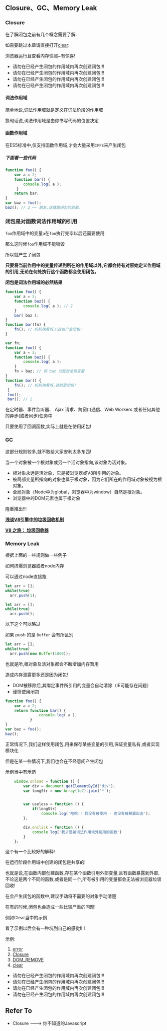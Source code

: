 ## Closure、GC、Memory Leak

### Closure

在了解闭包之前有几个概念需要了解:

如需要跳过本章请直接打开[clear](example/clear.html):

浏览器运行且查看内存快照~有惊喜!

* 请勿在已经产生闭包的作用域内再次创建闭包!!!
* 请勿在已经产生闭包的作用域内再次创建闭包!!!
* 请勿在已经产生闭包的作用域内再次创建闭包!!!
* 请勿在已经产生闭包的作用域内再次创建闭包!!!

#### 词法作用域

简单地说,词法作用域就是定义在词法阶段的作用域

换句话说,词法作用域是由你书写代码的位置决定

#### 函数作用域

在ES5标准中,仅支持函数作用域,才会大量采用`IFFE`来产生闭包

##### 下面看一些代码

```javascript
function foo() {
    var a = 2;
    function bar() {
        console.log( a );
     }
    return bar;
}
var baz = foo();
baz(); // 2 —— 朋友,这就是闭包的效果。
```

### 闭包是对函数词法作用域的引用

`foo`作用域中的变量`a`在`foo`执行完毕以后还需要使用

那么这时候`foo`作用域不能销毁

所以就产生了闭包

**只要将当前作用中的变量传递到所在的作用域以外,它都会持有对原始定义作用域的引用,无论在何处执行这个函数都会使用闭包。**

**闭包是词法作用域的必然结果**
```javascript
function foo() {
    var a = 2;
    function baz() {
        console.log( a ); // 2
    }
    bar( baz );
}
function bar(fn) {
    fn(); // 妈妈快看呀,这也产生闭包!
}

var fn;
function foo() {
    var a = 2;
    function baz() {
        console.log( a );
    }
    fn = baz; // 将 baz 分配给全局变量
}
function bar() {
    fn(); // 妈妈快看呀,这就是闭包!
 }
 foo();
 bar(); // 2
```

在定时器、事件监听器、 Ajax 请求、跨窗口通信、Web Workers 或者任何其他的异步(或者同步)任务中

只要使用了回调函数,实际上就是在使用闭包!

### GC

这部分规则较多,就不敢给大家安利太多东西!

当一个对象被一个根对象或另一个活对象指向,该对象为活对象。

* 根对象永远是活对象，它是被浏览器或V8所引用的对象。
* 被局部变量所指向的对象也属于根对象，因为它们所在的作用域对象被视为根对象。
* 全局对象（Node中为global，浏览器中为window）自然是根对象。
* 浏览器中的DOM元素也属于根对象

隆重推出!!!

__[浅谈V8引擎中的垃圾回收机制](https://segmentfault.com/a/1190000000440270)__

__[V8 之旅： 垃圾回收器](http://newhtml.net/v8-garbage-collection/)__


### Memory Leak

根据上面的一些规则做一些例子

如何挤爆浏览器或者node内存

可以通过node直接跑

```javascript
let arr = [];
while(true)
  arr.push(1);
```

```javascript
let arr = [];
while(true)
  arr.push();
```

以下这个可以略过

如果 push 的是 `Buffer` 会有所区别

```javascript
let arr = [];
while(true)
  arr.push(new Buffer(1000));
```

也就是所,根对象及活对象都会不断增加内存暂用

造成内存泄露更多还是因为闭包!

* DOM被移除后,其绑定事件所引用的变量会自动清除（IE可能存在问题）
* 谨慎使用闭包


```javascript
function foo() {
    var a = 2;
    return function bar() { 
               console.log( a );
           } 
}
var baz = foo();
baz(); 
```

正常情况下,我们这样使用闭包,用来保存某些变量的引用,保证变量私有,或者实现模块化

但是在某一些情况下,我们也会在不经意间产生闭包

示例当中有示范


```javascript
    window.onload = function () {
        var div = document.getElementById('div');
        var longStr = new Array(1e7).join('*');


        var useless = function () {
            if(longStr)
                console.log('哈哈!! 我没有被使用 - 也没有被暴露出去');
        };

        div.onclick = function () {
            console.log('我才是被词法作用域外使用的函数')
        }
    };
```

这个有一个比较好的解释!

在运行阶段作用域中创建的闭包是共享的!

也就是说,在函数内部创建函数,存在某个函数引用外部变量,且有函数暴露到外部,不论这是两个不同的函数,或者是同一个,所有被引用的变量都会无法被浏览器垃圾回收!

在会产生闭包的函数中,建议手动将不需要的对象手动清楚

在有的时候,闭包也会造成一些比较严重的问题!

例如Clear当中的示例

看了示例以后会有一种坑到自己的感觉!!!!

示例:

1. [error](example/error.html)
2. [Closure](example/Closure.html)
3. [DOM_REMOVE](example/DOM_REMOVE.html)
4. [clear](example/clear.html)

* 请勿在已经产生闭包的作用域内再次创建闭包!!!
* 请勿在已经产生闭包的作用域内再次创建闭包!!!
* 请勿在已经产生闭包的作用域内再次创建闭包!!!
* 请勿在已经产生闭包的作用域内再次创建闭包!!!
##  Refer To

* Closure --->   你不知道的Javascript
